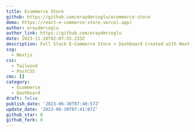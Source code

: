 ```yaml
---
title: Ecommerce Store
github: https://github.com/eraydmrcoglu/ecommerce-store
demo: https://react-e-commerce-store.vercel.app/
author: eraydmrcoglu
author_link: https://github.com/eraydmrcoglu
date: 2023-11-28T02:07:55.233Z
description: Full Stack E-Commerce Store + Dashboard Created with Next JS
ssg:
  - Nextjs
css:
  - Tailwind
  - PostCSS
cms: []
category:
  - Ecommerce
  - Dashboard
draft: false
publish_date: '2023-06-30T07:40:57Z'
update_date: '2023-06-30T07:41:07Z'
github_star: 0
github_fork: 0
---
```

